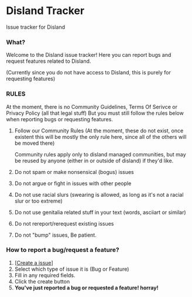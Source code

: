 # Disland Tracker
Issue tracker for Disland

### What?

Welcome to the Disland issue tracker! Here you can report bugs and request features related to Disland.

(Currently since you do not have access to Disland, this is purely for requesting features)

### RULES

At the moment, there is no Community Guidelines, Terms Of Serivce or Privacy Policy (all that legal stuff)
But you must still follow the rules below when reporting bugs or requesting features.

1. Follow our Community Rules (At the moment, these do not exist, once existent this will be mostly the only rule here, since all of the others will be moved there)

   Community rules apply only to disland managed communities, but may be reused by anyone (either in or outside of disland) if they'd like.

2. Do not spam or make nonsensical (bogus) issues
3. Do not argue or fight in issues with other people
4. Do not use racial slurs (swearing is allowed, as long as it's not a racial slur or too extreme)
5. Do not use genitalia related stuff in your text (words, asciiart or similar)
6. Do not rereport/rerequest existing issues
7. Do not "bump" issues, Be patient.

### How to report a bug/request a feature?

1. [[Create a issue](https://github.com/dislnd/Issue-Tracker/issues/new/choose)]
2. Select which type of issue it is (Bug or Feature)
3. Fill in any required fields.
4. Click the create button
5. **You've just reported a bug or requested a feature! horray!**
